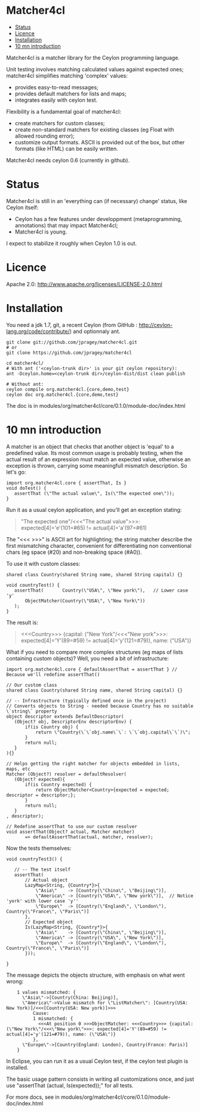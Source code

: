 Matcher4cl
==========

- [Status](#status)
- [Licence](#licence)
- [Installation](#installation)
- [10 mn introduction](#10-mn-introduction)

Matcher4cl is a matcher library for the Ceylon programming language.

Unit testing involves matching calculated values against expected ones; matcher4cl simplifies matching 'complex' values:
 - provides easy-to-read messages;
 - provides default matchers for lists and maps;
 - integrates easily with ceylon test.

Flexibility is a fundamental goal of matcher4cl:
 - create matchers for custom classes;
 - create non-standard matchers for existing classes (eg Float with allowed rounding error);
 - customize output formats. ASCII is provided out of the box, but other formats (like HTML) can be easily written.

Matcher4cl needs ceylon 0.6 (currently in github). 

Status
======

Matcher4cl is still in an 'everything can (if necessary) change' status, like Ceylon itself:

 - Ceylon has a few features under developpment (metaprogramming, annotations) that may impact Matcher4cl;
 - Matcher4cl is young.
  
I expect to stabilize it roughly when Ceylon 1.0 is out.

Licence
=======
   Apache 2.0:  http://www.apache.org/licenses/LICENSE-2.0.html

Installation
============
  You need a jdk 1.7, git, a recent Ceylon (from GitHub : http://ceylon-lang.org/code/contribute/) and optionnaly ant.

    git clone git://github.com/jpragey/matcher4cl.git
    # or 
    git clone https://github.com/jpragey/matcher4cl

    cd matcher4cl/
    # With ant ('<ceylon-trunk dir>' is your git ceylon repository): 
    ant -Dceylon.home=<ceylon-trunk dir>/ceylon-dist/dist clean publish
    
    # Without ant: 
    ceylon compile org.matcher4cl.{core,demo,test}
    ceylon doc org.matcher4cl.{core,demo,test}

The doc is in modules/org/matcher4cl/core/0.1.0/module-doc/index.html


# 10 mn introduction

A matcher is an object that checks that another object is 'equal' to a predefined value. 
Its most common usage is probably testing, when the actual result of an expression must match an expected value,
otherwise an exception is thrown, carrying some meaningfull mismatch description.
So let's go:
```ceylon
import org.matcher4cl.core { assertThat, Is }
void doTest() {
   assertThat (\"The actual value\", Is(\"The expected one\"));
}
```    
Run it as a usual ceylon application, and you'll get  an exception stating:
>    \"The expected one\"/<<<\"The actual value\">>>: expected[4]='e'(101=#65) != actual[4]='a'(97=#61)

The \"&lt;&lt;&lt; &gt;&gt;&gt;\" is ASCII art for highlighting; the string matcher describe the first mismatching character, convenient 
for differentiating non conventional chars (eg space (#20) and non-breaking space (#A0)).  
 
To use it with custom classes:
```ceylon
shared class Country(shared String name, shared String capital) {}

void countryTest() {
   assertThat(       Country(\"USA\", \"New york\"),   // Lower case 'y'
       ObjectMatcher(Country(\"USA\", \"New York\"))
   );
}
```    
The result is:
>    <<&lt;Country&gt;>> {capital: (\"New York\"/<<<\"New york\">>>: expected[4]='Y'(89=#59) != actual[4]='y'(121=#79)), name: (\"USA\")}

What if you need to compare more complex structures (eg maps of lists containing custom objects)? Well, you need a bit of infrastructure:

```ceylon
import org.matcher4cl.core { defaultAssertThat = assertThat } // Because we'll redefine assertThat()

// Our custom class
shared class Country(shared String name, shared String capital) {}

// -- Infrastructure (typically defined once in the project)
// Converts objects to String - needed because Country has no suitable \`string\` property
object descriptor extends DefaultDescriptor(
   (Object? obj, DescriptorEnv descriptorEnv) {
       if(is Country obj) {
           return \"Country(\`\`obj.name\`\`: \`\`obj.capital\`\`)\";
       }
       return null;
   }
){}

// Helps getting the right matcher for objects embedded in lists, maps, etc
Matcher (Object?) resolver = defaultResolver(
   (Object? expected){
       if(is Country expected) {
           return ObjectMatcher<Country>{expected = expected; descriptor = descriptor;};
       }
       return null;
   }
, descriptor);

// Redefine assertThat to use our custom resolver
void assertThat(Object? actual, Matcher matcher)
       => defaultAssertThat(actual, matcher, resolver); 
```    
   
Now the tests themselves:
   
```ceylon
void countryTest3() {
   
   // -- The test itself
   assertThat(
       // Actual object
       LazyMap<String, {Country*}>{
           \"Asia\"    -> [Country(\"China\", \"Beijing\")],
           \"America\" -> [Country(\"USA\", \"New york\")],  // Notice 'york' with lower case 'y''
           \"Europe\"  -> [Country(\"England\", \"London\"), Country(\"France\", \"Paris\")]
       }, 
       // Expected object
       Is(LazyMap<String, {Country*}>{
           \"Asia\"    -> [Country(\"China\", \"Beijing\")],
           \"America\" -> [Country(\"USA\", \"New York\")],
           \"Europe\"  -> [Country(\"England\", \"London\"), Country(\"France\", \"Paris\")]
       }));

}
```
The message depicts the objects structure, with emphasis on what went wrong:
```
    1 values mismatched: {
      \"Asia\"->[Country(China: Beijing)], 
      \"America\"->Value mismatch for \"ListMatcher\": [Country(USA: New York)]/<<<[Country(USA: New york)]>>>
          Cause:
          1 mismatched: {
            <<<At position 0 >>>ObjectMatcher: <<<Country>>> {capital: (\"New York\"/<<<\"New york\">>>: expected[4]='Y'(89=#59) != actual[4]='y'(121=#79)), name: (\"USA\")}
          }, 
      \"Europe\"->[Country(England: London), Country(France: Paris)]
    }     
```

In Eclipse, you can run it as a usual Ceylon test, if the ceylon test plugin is installed.

The basic usage pattern consists in writing all customizations once, and just use \"assertThat (actual, Is(expected));\" for all tests.

For more docs, see in modules/org/matcher4cl/core/0.1.0/module-doc/index.html



